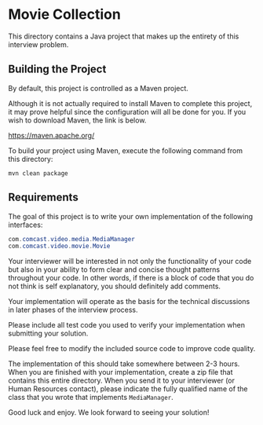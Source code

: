 # Movie Collection

This directory contains a Java project that makes up the entirety of this interview problem.

## Building the Project

By default, this project is controlled as a Maven project.

Although it is not actually required to install Maven to complete this project, it may prove helpful since the configuration will all be done for you. If you wish to download Maven, the link is below.

https://maven.apache.org/

To build your project using Maven, execute the following command from this directory:

```
mvn clean package
```

## Requirements

The goal of this project is to write your own implementation of the following interfaces:

```java
com.comcast.video.media.MediaManager
com.comcast.video.movie.Movie
```

Your interviewer will be interested in not only the functionality of your code but also in your ability to form clear and concise thought patterns throughout your code. In other words, if there is a block of code that you do not think is self explanatory, you should definitely add comments.

Your implementation will operate as the basis for the technical discussions in later phases of the interview process.

Please include all test code you used to verify your implementation when submitting your solution.

Please feel free to modify the included source code to improve code quality.

The implementation of this should take somewhere between 2-3 hours. When you are finished with your implementation, create a zip file that contains this entire directory. When you send it to your interviewer (or Human Resources contact), please indicate the fully qualified name of the class that you wrote that implements `MediaManager`.

Good luck and enjoy. We look forward to seeing your solution!
